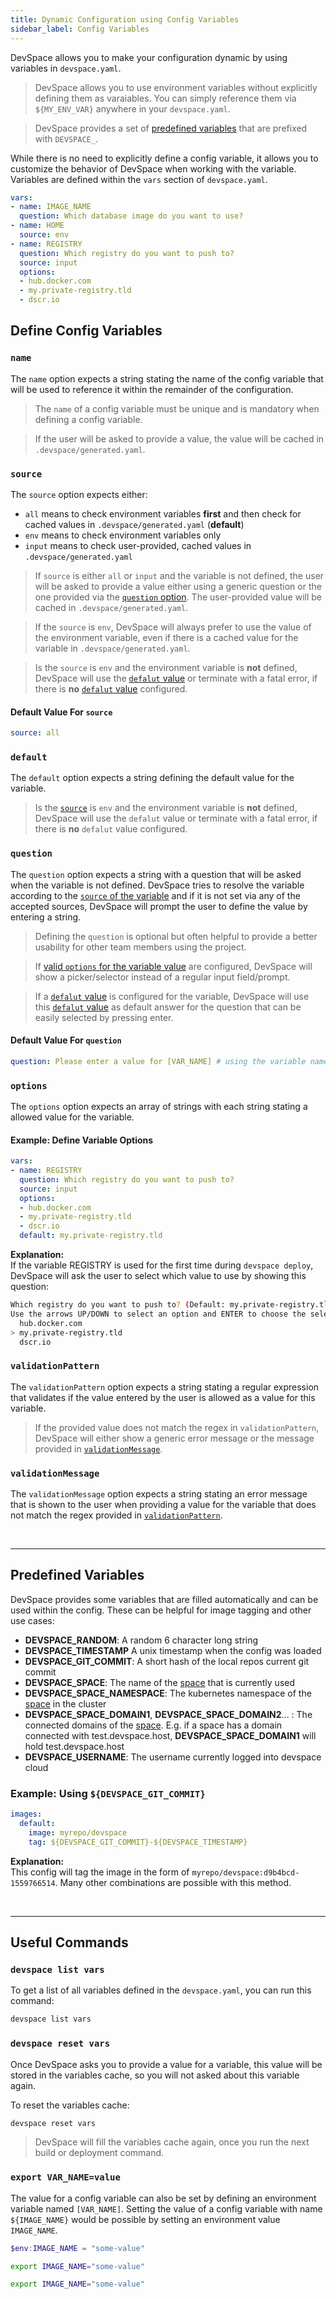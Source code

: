```yaml
---
title: Dynamic Configuration using Config Variables
sidebar_label: Config Variables
---
```


DevSpace allows you to make your configuration dynamic by using variables in `devspace.yaml`.

> DevSpace allows you to use environment variables without explicitly defining them as varaiables. You can simply reference them via `${MY_ENV_VAR}` anywhere in your `devspace.yaml`.

> DevSpace provides a set of [predefined variables](#predefined-variables) that are prefixed with `DEVSPACE_`.

While there is no need to explicitly define a config variable, it allows you to customize the behavior of DevSpace when working with the variable. Variables are defined within the `vars` section of `devspace.yaml`.
```yaml
vars:
- name: IMAGE_NAME
  question: Which database image do you want to use?
- name: HOME
  source: env
- name: REGISTRY
  question: Which registry do you want to push to?
  source: input
  options:
  - hub.docker.com
  - my.private-registry.tld
  - dscr.io
```

## Define Config Variables

### `name`
The `name` option expects a string stating the name of the config variable that will be used to reference it within the remainder of the configuration.

> The `name` of a config variable must be unique and is mandatory when defining a config variable.

> If the user will be asked to provide a value, the value will be cached in `.devspace/generated.yaml`.


### `source`
The `source` option expects either:
- `all` means to check environment variables **first** and then check for cached values in `.devspace/generated.yaml` (**default**)
- `env` means to check environment variables only
- `input` means to check user-provided, cached values in `.devspace/generated.yaml`

> If `source` is either `all` or `input` and the variable is not defined, the user will be asked to provide a value either using a generic question or the one provided via the [`question` option](#question). The user-provided value will be cached in `.devspace/generated.yaml`.

> If the `source` is `env`, DevSpace will always prefer to use the value of the environment variable, even if there is a cached value for the variable in `.devspace/generated.yaml`.

> Is the `source` is `env` and the environment variable is **not** defined, DevSpace will use the [`defalut` value](#default) or terminate with a fatal error, if there is **no** [`defalut` value](#default) configured.

#### Default Value For `source`
```yaml
source: all
```


### `default`
The `default` option expects a string defining the default value for the variable.

> Is the [`source`](#source) is `env` and the environment variable is **not** defined, DevSpace will use the `defalut` value or terminate with a fatal error, if there is **no** `defalut` value configured.


### `question`
The `question` option expects a string with a question that will be asked when the variable is not defined. DevSpace tries to resolve the variable according to the [`source` of the variable](#source) and if it is not set via any of the accepted sources, DevSpace will prompt the user to define the value by entering a string.

> Defining the `question` is optional but often helpful to provide a better usability for other team members using the project.

> If [valid `options` for the variable value](#options) are configured, DevSpace will show a picker/selector instead of a regular input field/prompt.

> If a [`defalut` value](#default) is configured for the variable, DevSpace will use this [`defalut` value](#default) as default answer for the question that can be easily selected by pressing enter.

#### Default Value For `question`
```yaml
question: Please enter a value for [VAR_NAME] # using the variable name
```


### `options`
The `options` option expects an array of strings with each string stating a allowed value for the variable.

#### Example: Define Variable Options
```yaml
vars:
- name: REGISTRY
  question: Which registry do you want to push to?
  source: input
  options:
  - hub.docker.com
  - my.private-registry.tld
  - dscr.io
  default: my.private-registry.tld
```
**Explanation:**  
If the variable REGISTRY is used for the first time during `devspace deploy`, DevSpace will ask the user to select which value to use by showing this question:
```bash
Which registry do you want to push to? (Default: my.private-registry.tld)
Use the arrows UP/DOWN to select an option and ENTER to choose the selected option.
  hub.docker.com
> my.private-registry.tld
  dscr.io
```

### `validationPattern`
The `validationPattern` option expects a string stating a regular expression that validates if the value entered by the user is allowed as a value for this variable.

> If the provided value does not match the regex in `validationPattern`, DevSpace will either show a generic error message or the message provided in [`validationMessage`](#validationmessage).


### `validationMessage`
The `validationMessage` option expects a string stating an error message that is shown to the user when providing a value for the variable that does not match the regex provided in [`validationPattern`](#validationpattern).


<br>

---
## Predefined Variables

DevSpace provides some variables that are filled automatically and can be used within the config. These can be helpful for image tagging and other use cases:

- **DEVSPACE_RANDOM**: A random 6 character long string
- **DEVSPACE_TIMESTAMP** A unix timestamp when the config was loaded
- **DEVSPACE_GIT_COMMIT**: A short hash of the local repos current git commit
- **DEVSPACE_SPACE**: The name of the [space](/docs/cloud/spaces/what-are-spaces) that is currently used
- **DEVSPACE_SPACE_NAMESPACE**: The kubernetes namespace of the [space](/docs/cloud/spaces/what-are-spaces) in the cluster
- **DEVSPACE_SPACE_DOMAIN1**, **DEVSPACE_SPACE_DOMAIN2**... : The connected domains of the [space](/docs/cloud/spaces/what-are-spaces). E.g. if a space has a domain connected with test.devspace.host, **DEVSPACE_SPACE_DOMAIN1** will hold test.devspace.host
- **DEVSPACE_USERNAME**: The username currently logged into devspace cloud

### Example: Using `${DEVSPACE_GIT_COMMIT}`
```yaml
images:
  default:
    image: myrepo/devspace
    tag: ${DEVSPACE_GIT_COMMIT}-${DEVSPACE_TIMESTAMP}
```
**Explanation:**  
This config will tag the image in the form of `myrepo/devspace:d9b4bcd-1559766514`. Many other combinations are possible with this method.

<br>

---
## Useful Commands

### `devspace list vars`
To get a list of all variables defined in the `devspace.yaml`, you can run this command:
```bash
devspace list vars
```

### `devspace reset vars`
Once DevSpace asks you to provide a value for a variable, this value will be stored in the variables cache, so you will not asked about this variable again.

To reset the variables cache:
```bash
devspace reset vars
```

> DevSpace will fill the variables cache again, once you run the next build or deployment command.


### `export VAR_NAME=value`
The value for a config variable can also be set by defining an environment variable named `[VAR_NAME]`. Setting the value of a config variable with name `${IMAGE_NAME}` would be possible by setting an environment value `IMAGE_NAME`.

<!--DOCUSAURUS_CODE_TABS-->
<!--Windows Powershell-->
```powershell
$env:IMAGE_NAME = "some-value"
```

<!--Mac Terminal-->
```bash
export IMAGE_NAME="some-value"
```

<!--Linux Bash-->
```bash
export IMAGE_NAME="some-value"
```
<!--END_DOCUSAURUS_CODE_TABS-->
